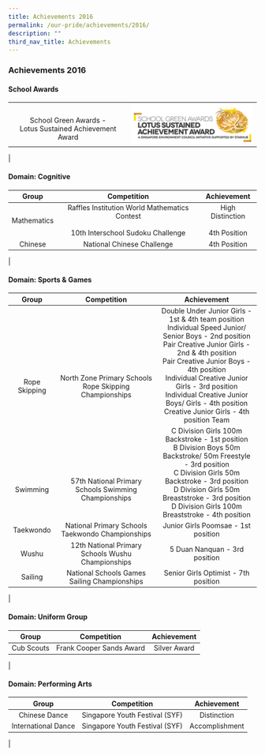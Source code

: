 ```yaml
---
title: Achievements 2016
permalink: /our-pride/achievements/2016/
description: ""
third_nav_title: Achievements
---
```

### **Achievements 2016**
#### **School Awards**

|  |  |
|:---:|:---:|
| <br>School Green Awards - <br> Lotus Sustained Achievement Award | ![](/images/2017schaward.jpg) |
|

#### **Domain: Cognitive**

| Group | Competition | Achievement |
|:---:|:---:|:---:|
| Mathematics | Raffles Institution World Mathematics Contest <br><br> 10th Interschool Sudoku Challenge | High Distinction<br><br>4th Position | 
| Chinese | National Chinese Challenge | 4th Position | 
|

#### **Domain: Sports & Games**

| Group | Competition | Achievement |
|:---:|:---:|:---:|
| <br><br><br><br><br>Rope Skipping | <br><br><br><br><br>North Zone Primary Schools Rope Skipping Championships | Double Under Junior Girls - 1st & 4th team position<br>Individual Speed Junior/ Senior Boys - 2nd position<br>Pair Creative Junior Girls - 2nd & 4th position<br>Pair Creative Junior Boys - 4th position<br>Individual Creative Junior Girls - 3rd position<br>Individual Creative Junior Boys/ Girls - 4th position<br>Creative Junior Girls - 4th position Team | 
| <br><br><br><br>Swimming | <br><br><br><br>57th National Primary Schools Swimming Championships | C Division Girls 100m Backstroke - 1st position<br>B Division Boys 50m Backstroke/ 50m Freestyle - 3rd position<br>C Division Girls 50m Backstroke - 3rd position<br>D Division Girls 50m Breaststroke - 3rd position<br>D Division Girls 100m Breaststroke - 4th position | 
| Taekwondo | National Primary Schools Taekwondo Championships | Junior Girls Poomsae - 1st position | 
| Wushu | 12th National Primary Schools Wushu Championships | 5 Duan Nanquan - 3rd position | 
| Sailing | National Schools Games Sailing Championships | Senior Girls Optimist - 7th position | 
|

#### **Domain: Uniform Group**

| Group | Competition | Achievement |
|:---:|:---:|:---:|
| Cub Scouts | Frank Cooper Sands Award | Silver Award | 
|

#### **Domain: Performing Arts**

| Group | Competition | Achievement |
|:---:|:---:|:---:|
| Chinese Dance | Singapore Youth Festival (SYF) | Distinction |
| International Dance | Singapore Youth Festival (SYF) | Accomplishment | 
|